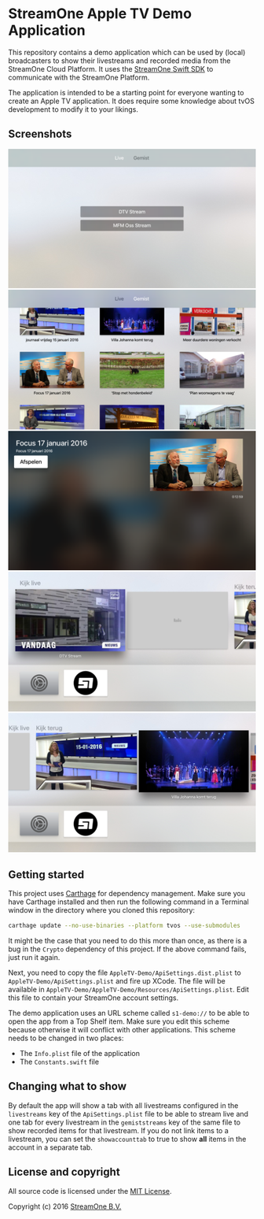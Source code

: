 # StreamOne Apple TV Demo Application

This repository contains a demo application which can be used by (local) broadcasters to show their livestreams and recorded media from the StreamOne Cloud Platform. It uses the [StreamOne Swift SDK](https://github.com/StreamOneNL/iOS-SDK) to communicate with the StreamOne Platform.

The application is intended to be a starting point for everyone wanting to create an Apple TV application. It does require some knowledge about tvOS development to modify it to your likings.

## Screenshots

[![Screenshot 1](screenshots/screenshot-1.png "Screenshot 1")](screenshots/screenshot-1.png)
[![Screenshot 2](screenshots/screenshot-2.png "Screenshot 2")](screenshots/screenshot-2.png)
[![Screenshot 3](screenshots/screenshot-3.png "Screenshot 3")](screenshots/screenshot-3.png)
[![Screenshot 4](screenshots/screenshot-4.png "Screenshot 4")](screenshots/screenshot-4.png)
[![Screenshot 5](screenshots/screenshot-5.png "Screenshot 5")](screenshots/screenshot-5.png)

## Getting started

This project uses [Carthage](https://github.com/Carthage/Carthage) for dependency management. Make sure you have Carthage installed and then run the following command in a Terminal window in the directory where you cloned this repository:

```bash
carthage update --no-use-binaries --platform tvos --use-submodules
```

It might be the case that you need to do this more than once, as there is a bug in the `Crypto` dependency of this project. If the above command fails, just run it again.

Next, you need to copy the file `AppleTV-Demo/ApiSettings.dist.plist` to `AppleTV-Demo/ApiSettings.plist` and fire up XCode. The file will be available in `AppleTV-Demo/AppleTV-Demo/Resources/ApiSettings.plist`. Edit this file to contain your StreamOne account settings.

The demo application uses an URL scheme called `s1-demo://` to be able to open the app from a Top Shelf item. Make sure you edit this scheme because otherwise it will conflict with other applications. This scheme needs to be changed in two places:

* The `Info.plist` file of the application
* The `Constants.swift` file

## Changing what to show

By default the app will show a tab with all livestreams configured in the `livestreams` key of the `ApiSettings.plist` file to be able to stream live and one tab for every livestream in the `gemiststreams` key of the same file to show   recorded items for that livestream. If you do not link items to a livestream, you can set the `showaccounttab` to true to show **all** items in the account in a separate tab.

## License and copyright

All source code is licensed under the [MIT License](LICENSE).

Copyright (c) 2016 [StreamOne B.V.](https://streamone.nl)
